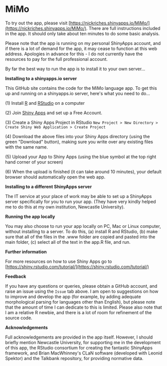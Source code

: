 # MiMo

To try out the app, please visit [https://nickriches.shinyapps.io/MiMo/](https://nickriches.shinyapps.io/MiMo/). There are full instructions included in the app. It should only take about ten minutes to do some basic analysis.

Please note that the app is running on my personal ShinyApps account, and if there is a lot of demand for the app, it may cease to function at this web address. Apologies in advance for this - I do not currently have the resources to pay for the full professional account.

By far the best way to run the app is to install it to your own server...

**Installing to a shinyapps.io server**

This GitHub site contains the code for the MiMo language app. To get this up and running on a shinyapps.io server, here's what you need to do...

(1) Install [R](https://www.r-project.org/) and [RStudio](https://rstudio.com/products/rstudio/download/) on a computer

(2) Join [Shiny Apps](https://www.shinyapps.io/) and set up a Free Account.

(3) Create a Shiny Apps Project in RStudio ``New Project > New Directory > Create Shiny Web Application > Create Project``

(4) Download the above files into your Shiny Apps directory (using the green "Download" button), making sure you write over any existing files with the same name.

(5) Upload your App to Shiny Apps (using the blue symbol at the top right hand corner of your screen)

(6) When the upload is finished (it can take around 10 minutes), your default browser should automatically open the web app.

**Installing to a different ShinyApps server**

The IT service at your place of work may be able to set up a ShinyApps server specifically for you to run your app. (They have very kindly helped me to do this at my own institution, Newcastle University).

**Running the app locally**

You may also choose to run your app locally on PC, Mac or Linux computer, without installing to a server. To do this, (a) install R and RStudio, (b) make sure that all of the files in the .www folder are copied and pasted into the main folder, (c) select all of the text in the app.R file, and run.

**Further information**

For more resources on how to use Shiny Apps go to [https://shiny.rstudio.com/tutorial/](https://shiny.rstudio.com/tutorial/)

**Feedback**

If you have any questions or queries, please obtain a GitHub account, and raise an issue using the ``Issue`` tab above. I am open to suggestions on how to improve and develop the app (for example, by adding adequate morphological parsing for languages other than English), but please note that the amount of time I can dedicate to this is limited. Please also note that I am a relative R newbie, and there is a lot of room for refinement of the source code.

**Acknowledgements**

Full acknowledgements are provided in the app itself. However, I should briefly mention Newcastle University, for supporting me in the development of this app, the RStudio consortium for creating the fantastic ShinyApps framework, and Brian MacWhinney's CLaN software (developed with Leonid Spektor) and the Talkbank repository, for providing normative data.
